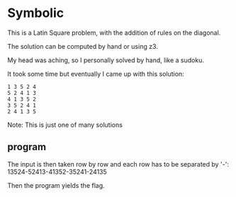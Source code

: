 # Symbolic

This is a Latin Square problem, with the addition of rules on the diagonal.

The solution can be computed by hand or using z3.

My head was aching, so I personally solved by hand, like a sudoku. 

It took some time but eventually I came up with this solution:

```
1 3 5 2 4
5 2 4 1 3
4 1 3 5 2
3 5 2 4 1
2 4 1 3 5
```

Note: This is just one of many solutions

## program

The input is then taken row by row and each row has to be separated by '-': 13524-52413-41352-35241-24135

Then the program yields the flag.
